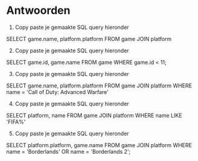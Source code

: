 # Antwoorden

1. Copy paste je gemaakte SQL query hieronder
   
SELECT game.name, platform.platform FROM game JOIN platform

2. Copy paste je gemaakte SQL query hieronder
   
SELECT game.id, game.name FROM game WHERE game.id < 11;

3. Copy paste je gemaakte SQL query hieronder
   
SELECT game.name, platform.platform FROM game JOIN platform WHERE name = 'Call of Duty: Advanced Warfare'

4. Copy paste je gemaakte SQL query hieronder
   
SELECT platform, name FROM game JOIN platform WHERE name LIKE 'FIFA%'
   
5. Copy paste je gemaakte SQL query hieronder

SELECT platform.platform, game.name FROM game JOIN platform WHERE name = 'Borderlands' OR name = 'Borderlands 2';